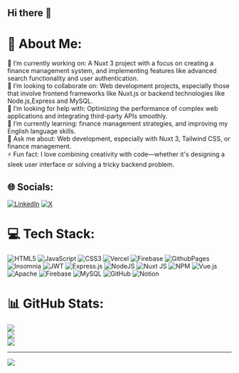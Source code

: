 ## Hi there 👋

# 💫 About Me:
🔭 I’m currently working on: A Nuxt 3 project with a focus on creating a finance management system, and implementing features like advanced search functionality and user authentication.<br>👯 I’m looking to collaborate on: Web development projects, especially those that involve frontend frameworks like Nuxt.js or backend technologies like Node.js,Express and MySQL.<br>🤝 I’m looking for help with: Optimizing the performance of complex web applications and integrating third-party APIs smoothly.<br>🌱 I’m currently learning: finance management strategies, and improving my English language skills.<br>💬 Ask me about: Web development, especially with Nuxt 3, Tailwind CSS, or finance management.<br>⚡ Fun fact: I love combining creativity with code—whether it's designing a sleek user interface or solving a tricky backend problem.


## 🌐 Socials:
[![LinkedIn](https://img.shields.io/badge/LinkedIn-%230077B5.svg?logo=linkedin&logoColor=white)](https://linkedin.com/in/https://www.linkedin.com/in/meenatchisundharam/) [![X](https://img.shields.io/badge/X-black.svg?logo=X&logoColor=white)](https://x.com/https://x.com/___Sundhar) 

# 💻 Tech Stack:
![HTML5](https://img.shields.io/badge/html5-%23E34F26.svg?style=for-the-badge&logo=html5&logoColor=white) ![JavaScript](https://img.shields.io/badge/javascript-%23323330.svg?style=for-the-badge&logo=javascript&logoColor=%23F7DF1E) ![CSS3](https://img.shields.io/badge/css3-%231572B6.svg?style=for-the-badge&logo=css3&logoColor=white) ![Vercel](https://img.shields.io/badge/vercel-%23000000.svg?style=for-the-badge&logo=vercel&logoColor=white) ![Firebase](https://img.shields.io/badge/firebase-%23039BE5.svg?style=for-the-badge&logo=firebase) ![GithubPages](https://img.shields.io/badge/github%20pages-121013?style=for-the-badge&logo=github&logoColor=white) ![Insomnia](https://img.shields.io/badge/Insomnia-black?style=for-the-badge&logo=insomnia&logoColor=5849BE) ![JWT](https://img.shields.io/badge/JWT-black?style=for-the-badge&logo=JSON%20web%20tokens) ![Express.js](https://img.shields.io/badge/express.js-%23404d59.svg?style=for-the-badge&logo=express&logoColor=%2361DAFB) ![NodeJS](https://img.shields.io/badge/node.js-6DA55F?style=for-the-badge&logo=node.js&logoColor=white) ![Nuxt JS](https://img.shields.io/badge/Nuxt-002E3B?style=for-the-badge&logo=nuxt.js&logoColor=#00DC82) ![NPM](https://img.shields.io/badge/NPM-%23CB3837.svg?style=for-the-badge&logo=npm&logoColor=white) ![Vue.js](https://img.shields.io/badge/vue.js-%2335495e.svg?style=for-the-badge&logo=vuedotjs&logoColor=%234FC08D) ![Apache](https://img.shields.io/badge/apache-%23D42029.svg?style=for-the-badge&logo=apache&logoColor=white) ![Firebase](https://img.shields.io/badge/firebase-a08021?style=for-the-badge&logo=firebase&logoColor=ffcd34) ![MySQL](https://img.shields.io/badge/mysql-4479A1.svg?style=for-the-badge&logo=mysql&logoColor=white) ![GitHub](https://img.shields.io/badge/github-%23121011.svg?style=for-the-badge&logo=github&logoColor=white) ![Notion](https://img.shields.io/badge/Notion-%23000000.svg?style=for-the-badge&logo=notion&logoColor=white)
# 📊 GitHub Stats:
![](https://github-readme-stats.vercel.app/api?username=meenatchisundharam&theme=github_dark&hide_border=false&include_all_commits=true&count_private=true)<br/>
![](https://github-readme-streak-stats.herokuapp.com/?user=meenatchisundharam&theme=github_dark&hide_border=false)<br/>
![](https://github-readme-stats.vercel.app/api/top-langs/?username=meenatchisundharam&theme=github_dark&hide_border=false&include_all_commits=true&count_private=true&layout=compact)

---
[![](https://visitcount.itsvg.in/api?id=meenatchisundharam&icon=0&color=0)](https://visitcount.itsvg.in)

<!-- Proudly created with GPRM ( https://gprm.itsvg.in ) -->
